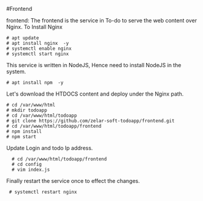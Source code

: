 #Frontend

frontend: The frontend is the service in To-do to serve the web content over Nginx. To Install Nginx

    # apt update
    # apt install nginx  -y
    # systemctl enable nginx
    # systemctl start nginx
    
This service is written in NodeJS, Hence need to install NodeJS in the system.

    # apt install npm  -y

Let's download the HTDOCS content and deploy under the Nginx path.

    # cd /var/www/html
    # mkdir todoapp 
    # cd /var/www/html/todoapp
    # git clone https://github.com/zelar-soft-todoapp/frontend.git
    # cd /var/www/html/todoapp/frontend
    # npm install
    # npm start

Update Login and todo Ip address.

      # cd /var/www/html/todoapp/frontend
      # cd config
      # vim index.js

Finally restart the service once to effect the changes.

     # systemctl restart nginx
